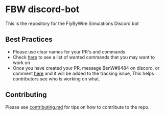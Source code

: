 # FBW discord-bot

This is the repository for the FlyByWire Simulations Discord bot

## Best Practices

* Please use clear names for your PR's and commands
* Check [here](https://github.com/flybywiresim/discord-bot/issues/8) to see a list of wanted commands that you may want to work on
* Once you have created your PR, message BenW#8484 on discord, or comment [here](https://github.com/flybywiresim/discord-bot/issues/8) and it will be added to the tracking issue, This helps contributors see who is working on what.

## Contributing

Please see [contributing.md](contributing.md) for tips on how to contribute to the repo.